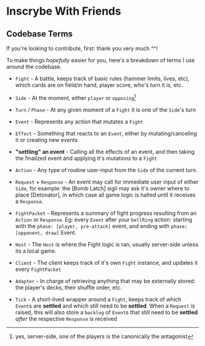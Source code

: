 # Inscrybe With Friends

## Codebase Terms

If you're looking to contribute, first: thank you very much ^^!

To make things *hopefully* easier for you, here's a breakdown of terms I use around the codebase.

- `Fight` - A battle, keeps track of basic rules (hammer limits, lives, etc), which cards are on field/in hand, player score, who's turn it is, etc.
- `Side` - At the moment, either `player` or `opposing`[^1]
- `Turn` / `Phase` - At any given moment of a `Fight` it is one of the `Side`'s turn
- `Event` - Represents any action that mutates a `Fight`
- `Effect` - Something that reacts to an `Event`, either by mutating/canceling it or creating new events
- **"settling" an event** - Calling all the effects of an event, and then taking the finalized event and applying it's mutations to a `Fight`
- `Action` - Any type of routine user-input from the `Side` of the current turn.
- `Request` + `Response` - An event may call for immediate user input of either `Side`, for example: the [Bomb Latch] sigil may ask it's owner where to place [Detonator], in which case all game logic is halted until it receives a `Response`.
- `FightPacket` - Represents a summary of fight progress resulting from an `Action` or `Response`. Eg: every `Event` after your `bellRing` action: starting with the `phase: [player, pre-attack]` event, and ending with `phase: [opponent, draw]` Event.

- `Host` - The `Host` is where the Fight logic is ran, usually server-side unless its a local game.
- `Client` - The client keeps track of it's own `Fight` instance, and updates it every `FightPacket`
- `Adapter` - In charge of retrieving anything that may be externally stored: the player's decks, their shuffle order, etc.
- `Tick` - A short-lived wrapper around a `Fight`, keeps track of which `Event`s are **settled** and which still need to be **settled**. When a `Request` is raised, this will also store a `backlog` of `Event`s that still need to be **settled** *after* the respective `Response` is received

[^1]: yes, server-side, one of the players is the canonically the antagonist
